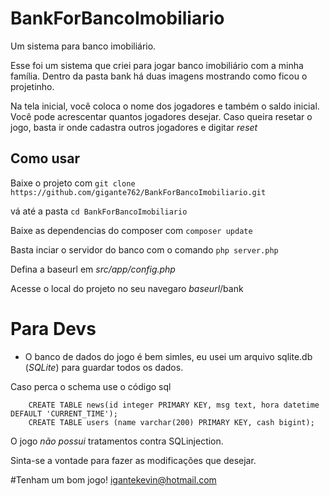 # BankForBancoImobiliario
Um sistema para banco imobiliário. 

<p>Esse foi um sistema que criei para jogar banco imobiliário com a minha família.
Dentro da pasta bank há duas imagens mostrando como ficou o projetinho.</p>

<p>Na tela inicial, você coloca o nome dos jogadores e também o saldo inicial. Você pode acrescentar quantos jogadores desejar.
Caso queira resetar o jogo, basta ir onde cadastra outros jogadores e digitar <i>reset</i>  </p>

## Como usar 
Baixe o projeto com `git clone https://github.com/gigante762/BankForBancoImobiliario.git`

vá até a pasta `cd BankForBancoImobiliario`

Baixe as dependencias do composer com `composer update`

Basta inciar o servidor do banco com o comando `php server.php`

Defina a baseurl em _src/app/config.php_

Acesse o local do projeto no seu navegaro _baseurl_/bank

# Para Devs
* O banco de dados do jogo é bem simles, eu usei um arquivo sqlite.db (_SQLite_) para guardar todos os dados.

Caso perca o schema use o código sql
```
    CREATE TABLE news(id integer PRIMARY KEY, msg text, hora datetime DEFAULT 'CURRENT_TIME');
    CREATE TABLE users (name varchar(200) PRIMARY KEY, cash bigint);
```

O jogo *não possui* tratamentos contra SQLinjection. 

Sinta-se a vontade para fazer as modificações que desejar.

#Tenham um bom jogo!
igantekevin@hotmail.com


